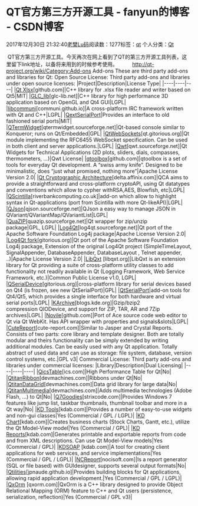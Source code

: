 # QT官方第三方开源工具 - fanyun的博客 - CSDN博客
2017年12月30日 21:32:40[老樊Lu码](https://me.csdn.net/fanyun_01)阅读数：1277标签：[qt](https://so.csdn.net/so/search/s.do?q=qt&t=blog)
个人分类：[Qt](https://blog.csdn.net/fanyun_01/article/category/6429937)

 QT官方第三方开源工具。今天再次在网上看到了QT的第三方开源工具列表，这里留下link地址，以备将来用到的时候参考使用。
         http://qt-project.org/wiki/Category:Add-ons
Add-ons
These are third party add-ons and libraries for Qt:
Open Source License:
Third party add-ons and libraries under open source licenses:
|Project|Description|License Type|
|----|----|----|
|[Qt Xlsx](https://github.com/dbzhang800/QtXlsxWriter)[github.com]|C++ library for .xlsx file reader and writer based on Qt5|MIT|
|[GLC_lib](http://www.glc-lib.net/index.php)[glc-lib.net]|C++ library for high performance 3D application based on OpenGL and Qt4 GUI|LGPL|
|[libcommuni](http://communi.github.io/)[communi.github.io]|A cross-platform IRC framework written with Qt and C++|LGPL|
|[QextSerialPort](http://qt-project.org/wiki/Category:Add-ons::QextSerialPort)|Provides an interface to old fashioned serial ports|MIT|
|[QTermWidget](http://qtermwidget.sourceforge.net/)[qtermwidget.sourceforge.net]|Qt-based console similar to Konqueror; runs on Qt/Embedded|GPL|
|[QtWebSockets](https://qt.gitorious.org/qt/qtwebsockets)[qt.gitorious.org]|Qt module implementing the RFC6455 WebSocket specification. Can be used in both client and server applications.|LGPL|
|[Qwt](http://qwt.sourceforge.net/)[qwt.sourceforge.net]|Qt Widgets for Technical Applications (2D plots, sliders, dials, compasses, thermometers, …)|Qwt License|
|[qtoolbox](https://github.com/detro/qtoolbox)[github.com]|qtoolbox is a set of tools for everyday Qt development. A “swiss army knife”. Designed to be minimalistic, does “just what promised, nothing more”|Apache License Version 2.0|
|[Qt Cryptographic Architecture](http://delta.affinix.com/qca/)[delta.affinix.com]|QCA aims to provide a straightforward and cross-platform cryptoAPI, using Qt datatypes and conventions which allow to cypher withRSA,AES, Blowfish, etc|LGPL|
|[QScintilla](http://www.riverbankcomputing.co.uk/software/qscintilla/intro)[riverbankcomputing.co.uk]|add-on which allow to highlight syntax in Qt-applications (port from Scintilla with more Qt-likeAPI)|LGPL|
|[QJson](http://qjson.sourceforge.net/)[qjson.sourceforge.net]|QJson a easy way to manage JSON in QVariant/QVariantMap/QVariantList|LGPL|
|[QuaZIP](http://quazip.sourceforge.net/)[quazip.sourceforge.net]|Qt wrapper for zip/unzip package|GPL, LGPL|
|[Log4Qt](http://log4qt.sourceforge.net/)[log4qt.sourceforge.net]|Qt port of the Apache Software Foundation Log4j package|Apache License Version 2.0|
|[Log4Qt fork](http://gitorious.org/log4qt/)[gitorious.org]|Qt port of the Apache Software Foundation Log4j package, Extension of the original Log4Qt project (SimpleTimeLayout, SignalAppender, DatabaseAppender, DatabaseLayout , Telnet appender, ..)|Apache License Version 2.0|
|[LibQxt](http://libqxt.org/) [libqxt.org]|LibQxt is an extension library for Qt providing a suite of cross-platform utility classes to add functionality not readily available in Qt (Logging Framework, Web Service Framework, etc.)|Common Public License v1.0, LGPL|
|[QSerialDevice](https://gitorious.org/qserialdevice)[gitorious.org]|cross-platform library for serial devices based on Qt4 (is frozen, see new QtSerialPort)|GPL|
|[QtSerialPort](http://qt-project.org/wiki/QtSerialPort)|add-on tools for Qt4/Qt5, which provides a single interface for both hardware and virtual serial ports|LGPL|
|[KArchive](http://blogs.kde.org/2012/11/29/karchive-standalone-release-qt4)[blogs.kde.org]|Gzip/bzip2 compression QIODevice, and support for ZIP, TAR, AR and 7Zip archives|LGPL|
|[Novile](http://github.com/tucnak/novile)[github.com]|Port of Ace source code web editor to Qt via Qt WebKit. Has API wrapper with properties and signals&slots|LGPL|
|[CuteReport](http://cute-report.com/)[cute-report.com]|Similar to Jasper and Crystal Reports. Consists of two parts: core library and template designer. Both are totally modular and theirs functionality can be simply extended by writing additional modules. Can be easily used with any Qt application. Totally abstract of used data and can use as storage: file system, database, version control systems, etc.|GPL v3|
Commercial License:
Third party add-ons and libraries under commercial licenses:
|Library|Description|Dual Licensing|
|----|----|----|
|[QicsTable](http://www.ics.com/products/qt/qicstable/)[ics.com]|High Performance Table for Qt|No|
|[QtitanRibbon](http://www.devmachines.com/products/qtitanribbon.html)[devmachines.com]|Ribbons under Qt|No|
|[QtitanDataGrid](http://www.devmachines.com/products/qtitandatagrid-overview.html)[devmachines.com]|Data grid library for large data|No|
|[QtitanMultimedia](http://www.devmachines.com/products/qtitanmultimedia-overview.html)[devmachines.com]|Adds multimedia technologies (Adobe Flash, …) to Qt|No|
|[Q7Goodies](http://www.strixcode.com/q7goodies/)[strixcode.com]|Provides Windows 7 features like jump list, taskbar thumbnails, thumbnail toolbar and more in a Qt way|No|
|[KD Tools](http://www.kdab.com/products/kd-tools/)[kdab.com]|Provides a number of easy-to-use widgets and non-gui classes|Yes (Commercial / GPL / LGPL)|
|[KD Chart](http://www.kdab.com/products/kd-chart/)[kdab.com]|Creates business charts (Stock Charts, Gantt, etc.), utilize the Qt Model-View model|Yes (Commercial / GPL)|
|[KD Reports](http://www.kdab.com/products/kd-reports/)[kdab.com]|Generates printable and exportable reports from code and from XML descriptions. Can use Qt Model-View models|Yes (Commercial / GPL)|
|[KDSOAP](http://www.kdab.com/products/kd-soap/) [kdab.com]|A tool for creating client applications for web services, and service implementations|Yes (Commercial / GPL / LGPL)|
|[NCReport](http://www.nocisoft.com/index.php/ncreport/articles/ncreport.html)[nocisoft.com]|Is a report generator (SQL or file based) with GUIdesigner, supports several output formats|No|
|[Qtilities](http://jpnaude.github.io/Qtilities/)[jpnaude.github.io]|Provides building blocks for Qt applications, allowing rapid application development.|Yes (Commercial / GPL / LGPL)|
|[QxOrm](http://www.qxorm.com/) [qxorm.com]|QxOrm is a C++ library designed to provide Object Relational Mapping (ORM) feature to C++ and Qt users (persistence, serialization, reflection)|Yes (Commercial / GPL v3)|

